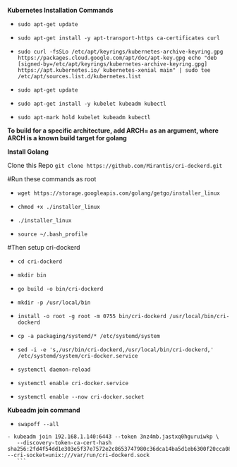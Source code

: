 **Kubernetes Installation Commands**


- `sudo apt-get update`

- `sudo apt-get install -y apt-transport-https ca-certificates curl`

- `sudo curl -fsSLo /etc/apt/keyrings/kubernetes-archive-keyring.gpg https://packages.cloud.google.com/apt/doc/apt-key.gpg echo "deb [signed-by=/etc/apt/keyrings/kubernetes-archive-keyring.gpg] https://apt.kubernetes.io/ kubernetes-xenial main" | sudo tee /etc/apt/sources.list.d/kubernetes.list`

- `sudo apt-get update`

- `sudo apt-get install -y kubelet kubeadm kubectl`

- `sudo apt-mark hold kubelet kubeadm kubectl`

**To build for a specific architecture, add ARCH= as an argument, where ARCH is a known build target for golang**

**Install Golang**

Clone this Repo
	`git clone https://github.com/Mirantis/cri-dockerd.git`

#Run these commands as root

- `wget https://storage.googleapis.com/golang/getgo/installer_linux`

- `chmod +x ./installer_linux`

- `./installer_linux`

- `source ~/.bash_profile`

#Then setup cri-dockerd

- `cd cri-dockerd`

- `mkdir bin`

- `go build -o bin/cri-dockerd`

- `mkdir -p /usr/local/bin`

- `install -o root -g root -m 0755 bin/cri-dockerd /usr/local/bin/cri-dockerd`

- `cp -a packaging/systemd/* /etc/systemd/system`

- `sed -i -e 's,/usr/bin/cri-dockerd,/usr/local/bin/cri-dockerd,' /etc/systemd/system/cri-docker.service`

- `systemctl daemon-reload`

- `systemctl enable cri-docker.service`

- `systemctl enable --now cri-docker.socket`


**Kubeadm join command**

- `swapoff --all`

 ```
- kubeadm join 192.168.1.140:6443 --token 3nz4mb.jastxq0hguruiwkp \
    --discovery-token-ca-cert-hash sha256:2fd4f54dd1e303e5f37e7572e2c8653747980c36dca14ba5d1eb6300f20cca08 --cri-socket=unix:///var/run/cri-dockerd.sock
    ```